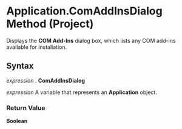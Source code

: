 
# Application.ComAddInsDialog Method (Project)

Displays the  **COM Add-Ins** dialog box, which lists any COM add-ins available for installation.


## Syntax

 _expression_ . **ComAddInsDialog**

 _expression_ A variable that represents an **Application** object.


### Return Value

 **Boolean**

